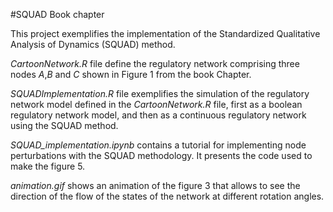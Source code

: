 #SQUAD Book chapter

This project exemplifies the implementation of the Standardized Qualitative Analysis of Dynamics (SQUAD) method.

*CartoonNetwork.R* file define the regulatory network comprising three nodes *A*,*B* and *C* shown in Figure 1 from the book Chapter.

*SQUADImplementation.R* file exemplifies the simulation of the regulatory network model defined in the *CartoonNetwork.R* file, first as a boolean regulatory network model, and then as a continuous regulatory network using the SQUAD method. 

*SQUAD_implementation.ipynb* contains a tutorial for implementing node perturbations with the SQUAD methodology. It presents the code used to make the figure 5.

*animation.gif* shows an animation of the figure 3 that allows to see the direction of the flow of the states of the network at different rotation angles.

